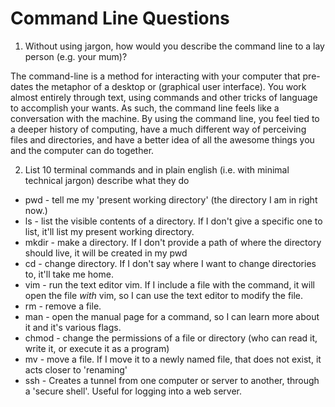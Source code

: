 # Command Line Questions

1.  Without using jargon, how would you describe the command line to a lay person (e.g. your mum)?

The command-line is a method for interacting with your computer that pre-dates the metaphor of a desktop or (graphical user interface).  You work almost entirely through text, using commands and other tricks of language to accomplish your wants.  As such, the command line feels like a conversation with the machine.  By using the command line, you feel tied to a deeper history of computing,  have a much different way of perceiving files and directories, and have a better idea of all the awesome things you and the computer can do together.


2. List 10 terminal commands and in plain english (i.e. with minimal technical jargon) describe what they do

* pwd - tell me my 'present working directory' (the directory I am in right now.)
* ls - list the visible contents of a directory. If I don't give a specific one to list, it'll list my present working directory.
* mkdir - make a directory.  If I don't provide a path of where the directory should live, it will be created in my  pwd
* cd - change directory.  If I don't say where I want to change directories to, it'll take me home.
* vim - run the text editor vim.  If I include a file with the command, it will open the file _with_ vim, so I can use the text editor to modify the file.
* rm - remove a file.
* man - open the manual page for a command, so I can learn more about it and it's various flags.
* chmod - change the permissions of a file or directory (who can read it, write it, or execute it as a program)
* mv - move a file.  If I move it to a newly named file, that does not exist, it acts closer to 'renaming'
* ssh - Creates a tunnel from one computer or server to another, through a 'secure shell'.  Useful for logging into a web server.


